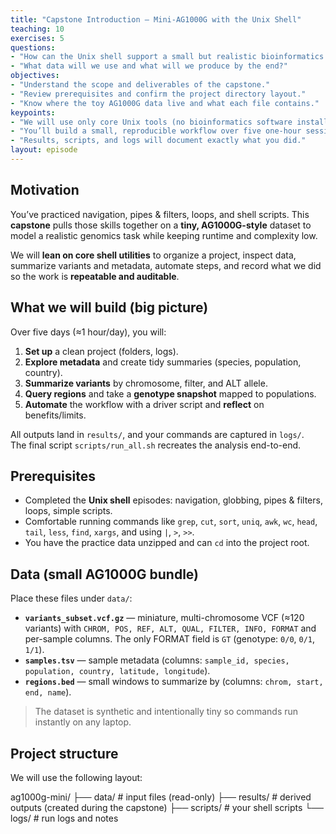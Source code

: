 ```yaml
---
title: "Capstone Introduction — Mini-AG1000G with the Unix Shell"
teaching: 10
exercises: 5
questions:
- "How can the Unix shell support a small but realistic bioinformatics workflow?"
- "What data will we use and what will we produce by the end?"
objectives:
- "Understand the scope and deliverables of the capstone."
- "Review prerequisites and confirm the project directory layout."
- "Know where the toy AG1000G data live and what each file contains."
keypoints:
- "We will use only core Unix tools (no bioinformatics software installs)."
- "You’ll build a small, reproducible workflow over five one-hour sessions."
- "Results, scripts, and logs will document exactly what you did."
layout: episode
---
```


## Motivation

You’ve practiced navigation, pipes & filters, loops, and shell scripts. This **capstone** pulls those skills together on a **tiny, AG1000G-style** dataset to model a realistic genomics task while keeping runtime and complexity low.

We will **lean on core shell utilities** to organize a project, inspect data, summarize variants and metadata, automate steps, and record what we did so the work is **repeatable and auditable**.

## What we will build (big picture)

Over five days (≈1 hour/day), you will:

1. **Set up** a clean project (folders, logs).
2. **Explore metadata** and create tidy summaries (species, population, country).
3. **Summarize variants** by chromosome, filter, and ALT allele.
4. **Query regions** and take a **genotype snapshot** mapped to populations.
5. **Automate** the workflow with a driver script and **reflect** on benefits/limits.

All outputs land in `results/`, and your commands are captured in `logs/`.  
The final script `scripts/run_all.sh` recreates the analysis end-to-end.

## Prerequisites

- Completed the **Unix shell** episodes: navigation, globbing, pipes & filters, loops, simple scripts.
- Comfortable running commands like `grep`, `cut`, `sort`, `uniq`, `awk`, `wc`, `head`, `tail`, `less`, `find`, `xargs`, and using `|`, `>`, `>>`.
- You have the practice data unzipped and can `cd` into the project root.

## Data (small AG1000G bundle)

Place these files under `data/`:

- **`variants_subset.vcf.gz`** — miniature, multi-chromosome VCF (≈120 variants) with `CHROM, POS, REF, ALT, QUAL, FILTER, INFO, FORMAT` and per-sample columns. The only FORMAT field is `GT` (genotype: `0/0`, `0/1`, `1/1`).
- **`samples.tsv`** — sample metadata (columns: `sample_id, species, population, country, latitude, longitude`).
- **`regions.bed`** — small windows to summarize by (columns: `chrom, start, end, name`).

> The dataset is synthetic and intentionally tiny so commands run instantly on any laptop.

## Project structure

We will use the following layout:

ag1000g-mini/
├── data/ # input files (read-only)
├── results/ # derived outputs (created during the capstone)
├── scripts/ # your shell scripts
└── logs/ # run logs and notes
